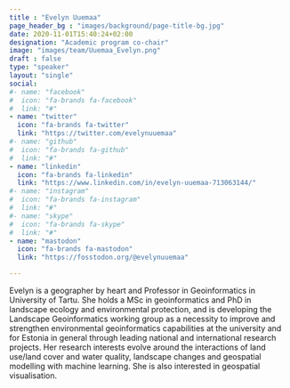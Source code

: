 ```yaml
---
title : "Evelyn Uuemaa"
page_header_bg : "images/background/page-title-bg.jpg"
date: 2020-11-01T15:40:24+02:00
designation: "Academic program co-chair"
image: "images/team/Uuemaa_Evelyn.png"
draft : false
type: "speaker"
layout: "single"
social:
#- name: "facebook"
#  icon: "fa-brands fa-facebook"
#  link: "#"
- name: "twitter"
  icon: "fa-brands fa-twitter"
  link: "https://twitter.com/evelynuuemaa"
#- name: "github"
#  icon: "fa-brands fa-github"
#  link: "#"
- name: "linkedin"
  icon: "fa-brands fa-linkedin"
  link: "https://www.linkedin.com/in/evelyn-uuemaa-713063144/"
#- name: "instagram"
#  icon: "fa-brands fa-instagram"
#  link: "#"
#- name: "skype"
#  icon: "fa-brands fa-skype"
#  link: "#"
- name: "mastodon"
  icon: "fa-brands fa-mastodon"
  link: "https://fosstodon.org/@evelynuuemaa"

---
```


Evelyn is a geographer by heart and Professor in Geoinformatics in University of Tartu. She holds a MSc in geoinformatics and PhD in landscape ecology and environmental protection, and is developing the Landscape Geoinformatics working group as a necessity to improve and strengthen environmental geoinformatics capabilities at the university and for Estonia in general through leading national and international research projects. Her research interests evolve around the interactions of land use/land cover and water quality, landscape changes and geospatial modelling with machine learning. She is also interested in geospatial visualisation.
